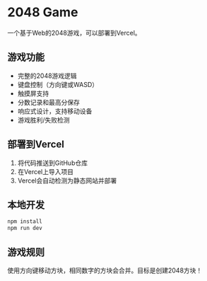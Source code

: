 # 2048 Game

一个基于Web的2048游戏，可以部署到Vercel。

## 游戏功能

- 完整的2048游戏逻辑
- 键盘控制（方向键或WASD）
- 触摸屏支持
- 分数记录和最高分保存
- 响应式设计，支持移动设备
- 游戏胜利/失败检测

## 部署到Vercel

1. 将代码推送到GitHub仓库
2. 在Vercel上导入项目
3. Vercel会自动检测为静态网站并部署

## 本地开发

```bash
npm install
npm run dev
```

## 游戏规则

使用方向键移动方块，相同数字的方块会合并。目标是创建2048方块！